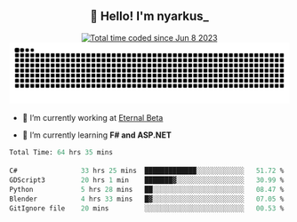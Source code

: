 <h2 align="center">👋 Hello! I'm nyarkus_</h2>
<p align="center">
  <a href="https://wakatime.com/@8f9aa332-6725-4e00-a5d9-b2317a4b74a6">
    <img src="https://wakatime.com/badge/user/8f9aa332-6725-4e00-a5d9-b2317a4b74a6.svg" alt="Total time coded since Jun 8 2023" />
  </a>
  <br>
  <img src = "https://github.com/nyarkus/nyarkus/blob/output/github-snake-dark.svg">
</p>

- 🔭 I’m currently working at [Eternal Beta](https://github.com/Kacianoki/Eternal-Beta)
<!--- 💬 Ask me about **nothing :<**-->
- 🌱 I’m currently learning **F# and ASP.NET**

<!--START_SECTION:waka-->

```fs
Total Time: 64 hrs 35 mins

C#                33 hrs 25 mins  █████████████░░░░░░░░░░░░   51.72 %
GDScript3         20 hrs 1 min    ███████▓░░░░░░░░░░░░░░░░░   30.99 %
Python            5 hrs 28 mins   ██░░░░░░░░░░░░░░░░░░░░░░░   08.47 %
Blender           4 hrs 33 mins   █▓░░░░░░░░░░░░░░░░░░░░░░░   07.05 %
GitIgnore file    20 mins         ░░░░░░░░░░░░░░░░░░░░░░░░░   00.53 %
```

<!--END_SECTION:waka-->
